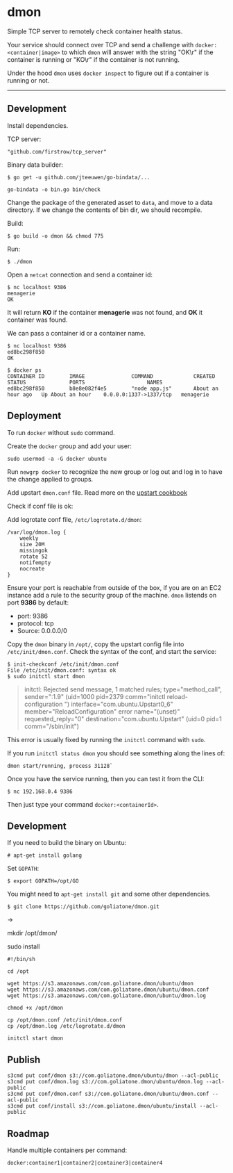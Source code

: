 # dmon

Simple TCP server to remotely check container health status. 

Your service should connect over TCP and send a challenge with `docker:<container|image>` to which `dmon` will answer with the string "OK\r" if the container is running or "KO\r" if the container is not running.

Under the hood `dmon` uses `docker inspect` to figure out if a container is running or not.

---


## Development
Install dependencies.

TCP server:
```
"github.com/firstrow/tcp_server"
```

Binary data builder:
```
$ go get -u github.com/jteeuwen/go-bindata/...
```

```
go-bindata -o bin.go bin/check
```

Change the package of the generated asset to `data`, and move to a data directory. If we change the contents of bin dir, we should recompile.


Build:
```
$ go build -o dmon && chmod 775
```

Run:

```
$ ./dmon
```

Open a `netcat` connection and send a container id:

```
$ nc localhost 9386
menagerie
OK
```
It will return **KO** if the container **menagerie** was not found, and **OK** it container was found.

We can pass a container id or a container name.


```
$ nc localhost 9386
ed8bc298f850
OK
```

```
$ docker ps
CONTAINER ID        IMAGE               COMMAND             CREATED             STATUS              PORTS                    NAMES
ed8bc298f850        b8e8e082f4e5        "node app.js"       About an hour ago   Up About an hour    0.0.0.0:1337->1337/tcp   menagerie
```

## Deployment
To run `docker` without `sudo` command.

Create the `docker` group and add your user:
```
sudo usermod -a -G docker ubuntu
```
Run `newgrp docker` to recognize the new group or log out and log in to have the change applied to groups.

Add upstart `dmon.conf` file. Read more on the [upstart cookbook][uc]

Check if conf file is ok:

Add logrotate conf file, `/etc/logrotate.d/dmon`:

```
/var/log/dmon.log {
    weekly
    size 20M
    missingok
    rotate 52
    notifempty
    nocreate
}
```

Ensure your port is reachable from outside of the box, if you are on an EC2 instance add a rule to the security group of the machine.
`dmon` listends on port **9386** by default:

* port: 9386
* protocol: tcp
* Source: 0.0.0.0/0

Copy the `dmon` binary in `/opt/`, copy the upstart config file into `/etc/init/dmon.conf`.
Check the syntax of the conf, and start the service:


```
$ init-checkconf /etc/init/dmon.conf
File /etc/init/dmon.conf: syntax ok
$ sudo initctl start dmon
```

>initctl: Rejected send message, 1 matched rules; type="method_call", sender=":1.9" (uid=1000 pid=2379 comm="initctl reload-configuration ") interface="com.ubuntu.Upstart0_6" member="ReloadConfiguration" error name="(unset)" requested_reply="0" destination="com.ubuntu.Upstart" (uid=0 pid=1 comm="/sbin/init")

This error is usually fixed by running the `initctl` command with `sudo`.

If you run `initctl status dmon` you should see something along the lines of:

```
dmon start/running, process 31128`
```

Once you have the service running, then you can test it from the CLI:

```
$ nc 192.168.0.4 9386
```
Then just type your command `docker:<containerId>`.

## Development
If you need to build the binary on Ubuntu:


```
# apt-get install golang
```

Set `GOPATH`:
```
$ export GOPATH=/opt/GO
```

You might need to `apt-get install git` and some other dependencies.

```
$ git clone https://github.com/goliatone/dmon.git
```

<!--
https://github.com/go-godo/godo
s3cmd put dmon s3://com.goliatone.dmon

http://upstart.ubuntu.com/getting-started.html
-->

[uc]: http://upstart.ubuntu.com/cookbook/#pre-start-example-debian-and-ubuntu-specific



->

mkdir /opt/dmon/

sudo install

```shell
#!/bin/sh

cd /opt

wget https://s3.amazonaws.com/com.goliatone.dmon/ubuntu/dmon
wget https://s3.amazonaws.com/com.goliatone.dmon/ubuntu/dmon.conf
wget https://s3.amazonaws.com/com.goliatone.dmon/ubuntu/dmon.log

chmod +x /opt/dmon

cp /opt/dmon.conf /etc/init/dmon.conf
cp /opt/dmon.log /etc/logrotate.d/dmon

initctl start dmon

```



## Publish

```
s3cmd put conf/dmon s3://com.goliatone.dmon/ubuntu/dmon --acl-public
s3cmd put conf/dmon.log s3://com.goliatone.dmon/ubuntu/dmon.log --acl-public
s3cmd put conf/dmon.conf s3://com.goliatone.dmon/ubuntu/dmon.conf --acl-public
s3cmd put conf/install s3://com.goliatone.dmon/ubuntu/install --acl-public
```


## Roadmap

Handle multiple containers per command:

```
docker:container1|container2|container3|container4
```
